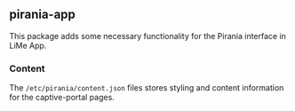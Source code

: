 ## pirania-app

This package adds some necessary functionality for the Pirania interface in LiMe App.

### Content

The `/etc/pirania/content.json` files stores styling and content information for the captive-portal pages.
